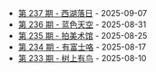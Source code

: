 * [第 237 期 - 西湖落日](https://weekly.tw93.fun/posts/237-西湖落日) - 2025-09-07
* [第 236 期 - 蓝色天空](https://weekly.tw93.fun/posts/236-蓝色天空) - 2025-08-31
* [第 235 期 - 拍美术馆](https://weekly.tw93.fun/posts/235-拍美术馆) - 2025-08-25
* [第 234 期 - 有富士咯](https://weekly.tw93.fun/posts/234-有富士咯) - 2025-08-17
* [第 233 期 - 树上有鸟](https://weekly.tw93.fun/posts/233-树上有鸟) - 2025-08-10
